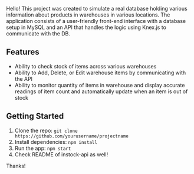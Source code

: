 Hello! This project was created to simulate a real database holding various information about products in warehouses in various locations. The application consists of a user-friendly front-end interface with a database setup in MySQL and an API that handles the logic using Knex.js to communicate with the DB. 

## Features
- Ability to check stock of items across various warehouses
- Ability to Add, Delete, or Edit warehouse items by communicating with the API
- Ability to monitor quantity of items in warehouse and display accurate readings of item count and automatically update when an item is out of stock


## Getting Started
1. Clone the repo: `git clone https://github.com/yourusername/projectname`
2. Install dependencies: `npm install`
3. Run the app: `npm start`
4. Check README of instock-api as well!


Thanks!
